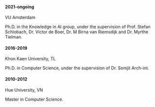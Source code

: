 #### 2021-ongoing
  
  VU Amsterdam

  Ph.D. in the Knowledge in AI group, under the supervision of Prof. Stefan Schlobach, Dr. Victor de Boer, Dr. M Birna van Riemsdijk and Dr. Myrthe Tielman.

#### 2016-2019
  
  Khon Kaen University, TL

  Ph.D. in Computer Science, under the supervision of Dr. Somjit Arch-int.

#### 2010-2012
  
  Hue University, VN

  Master in Computer Science.

